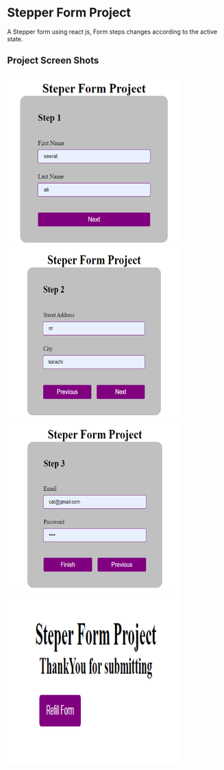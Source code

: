 # Stepper Form Project

A Stepper form using react js, Form steps changes according to the active state.

<div>
 <h2>
 Project Screen Shots
 </h2>
 <div>
 <img src="src/assets/project-screenshots/ss1.png" width="400" height="400" />
 <img src="src/assets/project-screenshots/ss2.png" width="400" height="400" />
 <img src="src/assets/project-screenshots/ss3.png" width="400" height="400" />
 <img src="src/assets/project-screenshots/ss4.png" width="400" height="400" />
 </div>
</div>
